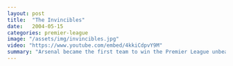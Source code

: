```yaml
---
layout: post
title:  "The Invincibles"
date:   2004-05-15
categories: premier-league
image: "/assets/img/invincibles.jpg"
video: "https://www.youtube.com/embed/4kkiCdpvY9M"
summary: "Arsenal became the first team to win the Premier League unbeaten. Goals from Thierry Henry and Patrick Vieira secured the win over Leicester City."
---
```

